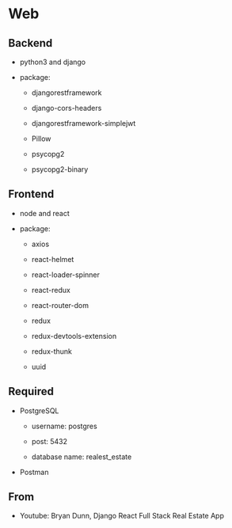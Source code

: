 # Web

## Backend

  + python3 and django

  + package:

    + djangorestframework

    + django-cors-headers

    + djangorestframework-simplejwt

    + Pillow

    + psycopg2

    + psycopg2-binary

## Frontend

  + node and react

  + package:

    + axios
  
    + react-helmet

    + react-loader-spinner

    + react-redux 

    + react-router-dom 

    + redux

    + redux-devtools-extension

    + redux-thunk 

    + uuid

## Required

  + PostgreSQL

    + username: postgres

    + post: 5432

    + database name: realest_estate

  + Postman

## From

  + Youtube: Bryan Dunn, Django React Full Stack Real Estate App
